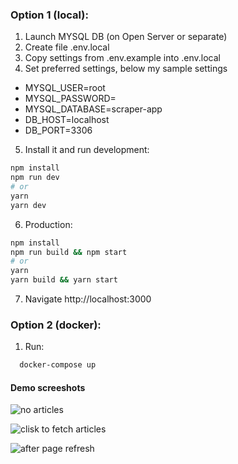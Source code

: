 ### Option 1 (local):

1. Launch MYSQL DB (on Open Server or separate)
2. Create file .env.local
3. Copy settings from .env.example into .env.local
4. Set preferred settings, below my sample settings

- MYSQL_USER=root
- MYSQL_PASSWORD=
- MYSQL_DATABASE=scraper-app
- DB_HOST=localhost
- DB_PORT=3306

5. Install it and run development:

```bash
npm install
npm run dev
# or
yarn
yarn dev
```

6. Production:

```bash
npm install
npm run build && npm start
# or
yarn
yarn build && yarn start
```

7. Navigate http://localhost:3000

### Option 2 (docker):

1. Run:

```bash
  docker-compose up
```

#### Demo screeshots

![no articles](https://github.com/dmitrychurkin/scraper-app/blob/master/Screenshot_6.png?raw=true)

![clisk to fetch articles](https://github.com/dmitrychurkin/scraper-app/blob/master/Screenshot_1.png?raw=true)

![after page refresh](https://github.com/dmitrychurkin/scraper-app/blob/master/Screenshot_2.png?raw=true)
